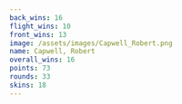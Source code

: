 ```yaml
---
back_wins: 16
flight_wins: 10
front_wins: 13
image: /assets/images/Capwell_Robert.png
name: Capwell, Robert
overall_wins: 16
points: 73
rounds: 33
skins: 18
---
```

